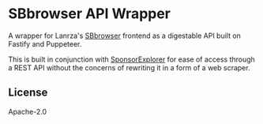 # SBbrowser API Wrapper

A wrapper for Lanrza's [SBbrowser][sbb] frontend as a digestable API built on Fastify and Puppeteer.

This is built in conjunction with [SponsorExplorer][se] for ease of access through a REST API without
the concerns of rewriting it in a form of a web scraper.

## License

Apache-2.0

[se]: https://github.com/kuroji-fusky/SponsorExplorer
[sbb]: https://sb.ltn.fi

